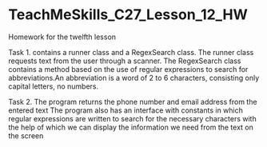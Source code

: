 # TeachMeSkills_C27_Lesson_12_HW
Homework for the twelfth lesson

Task 1.
contains a runner class and a RegexSearch class. The runner class requests text from the user through a scanner. The RegexSearch class contains a method based on the use of regular expressions to search for abbreviations.An abbreviation is a word of 2 to 6 characters, consisting
only capital letters, no numbers.

Task 2.
The program returns the phone number and email address from the entered text
The program also has an interface with constants in which regular expressions are written to search for the necessary characters with the help of which we can display the information we need from the text on the screen
